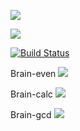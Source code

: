 <a href="https://codeclimate.com/github/codeclimate/codeclimate/maintainability"><img src="https://api.codeclimate.com/v1/badges/a99a88d28ad37a79dbf6/maintainability" /></a>

<a href="https://codeclimate.com/github/codeclimate/codeclimate/test_coverage"><img src="https://api.codeclimate.com/v1/badges/a99a88d28ad37a79dbf6/test_coverage" /></a>

[![Build Status](https://travis-ci.com/Gornalas/python-project-lvl1.svg?branch=master)](https://travis-ci.com/Gornalas/python-project-lvl1)

Brain-even
<a href="https://asciinema.org/a/WMaUs6XiviUZruBmWuhJ8mLQi" target="_blank"><img src="https://asciinema.org/a/WMaUs6XiviUZruBmWuhJ8mLQi.svg" /></a>

Brain-calc
<a href="https://asciinema.org/a/OoksT4LJYB9JslaCSXGlidFAr" target="_blank"><img src="https://asciinema.org/a/OoksT4LJYB9JslaCSXGlidFAr.svg" /></a>

Brain-gcd
<a href="https://asciinema.org/a/wfTs9yaI8uFHLy4lFgIKJsVrk" target="_blank"><img src="https://asciinema.org/a/wfTs9yaI8uFHLy4lFgIKJsVrk.svg" /></a>
